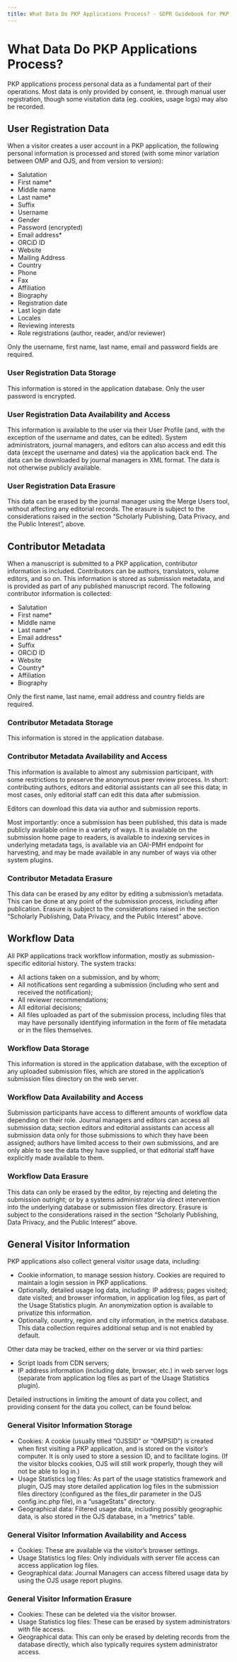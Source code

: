 ```yaml
---
title: What Data Do PKP Applications Process? - GDPR Guidebook for PKP Users
---
```


# What Data Do PKP Applications Process?

PKP applications process personal data as a fundamental part of their operations. Most data is only provided by consent, ie. through manual user registration, though some visitation data (eg. cookies, usage logs) may also be recorded.

## User Registration Data

When a visitor creates a user account in a PKP application, the following personal information is processed and stored (with some minor variation between OMP and OJS, and from version to version):

- Salutation
- First name*
- Middle name
- Last name*
- Suffix
- Username
- Gender
- Password (encrypted)
- Email address*
- ORCiD ID
- Website
- Mailing Address
- Country
- Phone
- Fax
- Affiliation
- Biography
- Registration date
- Last login date
- Locales
- Reviewing interests
- Role registrations (author, reader, and/or reviewer)

Only the username, first name, last name, email and password fields are required.

### User Registration Data Storage

This information is stored in the application database. Only the user password is encrypted.

### User Registration Data Availability and Access

This information is available to the user via their User Profile (and, with the exception of the username and dates, can be edited). System administrators, journal managers, and editors can also access and edit this data (except the username and dates) via the application back end. The data can be downloaded by journal managers in XML format. The data is not otherwise publicly available.

### User Registration Data Erasure

This data can be erased by the journal manager using the Merge Users tool, without affecting any editorial records. The erasure is subject to the considerations raised in the section “Scholarly Publishing, Data Privacy, and the Public Interest”, above.

## Contributor Metadata

When a manuscript is submitted to a PKP application, contributor information is included. Contributors can be authors, translators, volume editors, and so on. This information is stored as submission metadata, and is provided as part of any published manuscript record. The following contributor information is collected:

- Salutation
- First name*
- Middle name
- Last name*
- Email address*
- Suffix
- ORCiD ID
- Website
- Country*
- Affiliation
- Biography

Only the first name, last name, email address and country fields are required.

### Contributor Metadata Storage

This information is stored in the application database.

### Contributor Metadata Availability and Access

This information is available to almost any submission participant, with some restrictions to preserve the anonymous peer review process. In short: contributing authors, editors and editorial assistants can all see this data; in most cases, only editorial staff can edit this data after submission.

Editors can download this data via author and submission reports.

Most importantly: once a submission has been published, this data is made publicly available online in a variety of ways. It is available on the submission home page to readers, is available to indexing services in underlying metadata tags, is available via an OAI-PMH endpoint for harvesting, and may be made available in any number of ways via other system plugins.

### Contributor Metadata Erasure

This data can be erased by any editor by editing a submission’s metadata. This can be done at any point of the submission process, including after publication. Erasure is subject to the considerations raised in the section “Scholarly Publishing, Data Privacy, and the Public Interest” above.

## Workflow Data

All PKP applications track workflow information, mostly as submission-specific editorial history. The system tracks:

- All actions taken on a submission, and by whom;
- All notifications sent regarding a submission (including who sent and received the notification);
- All reviewer recommendations;
- All editorial decisions;
- All files uploaded as part of the submission process, including files that may have personally identifying information in the form of file metadata or in the files themselves.

### Workflow Data Storage

This information is stored in the application database, with the exception of any uploaded submission files, which are stored in the application’s submission files directory on the web server.

### Workflow Data Availability and Access

Submission participants have access to different amounts of workflow data depending on their role. Journal managers and editors can access all submission data; section editors and editorial assistants can access all submission data only for those submissions to which they have been assigned; authors have limited access to their own submissions, and are only able to see the data they have supplied, or that editorial staff have explicitly made available to them.

### Workflow Data Erasure

This data can only be erased by the editor, by rejecting and deleting the submission outright; or by a systems administrator via direct intervention into the underlying database or submission files directory. Erasure is subject to the considerations raised in the section “Scholarly Publishing, Data Privacy, and the Public Interest” above.

## General Visitor Information

PKP applications also collect general visitor usage data, including:

- Cookie information, to manage session history. Cookies are required to maintain a login session in PKP applications.
- Optionally, detailed usage log data, including: IP address; pages visited; date visited; and browser information, in application log files, as part of the Usage Statistics plugin. An anonymization option is available to privatize this information.
- Optionally, country, region and city information, in the metrics database. This data collection requires additional setup and is not enabled by default.

Other data may be tracked, either on the server or via third parties:

- Script loads from CDN servers;
- IP address information (including date, browser, etc.) in web server logs (separate from application log files as part of the Usage Statistics plugin).

Detailed instructions in limiting the amount of data you collect, and providing consent for the data you collect, can be found below.

### General Visitor Information Storage

- Cookies: A cookie (usually titled “OJSSID” or “OMPSID”) is created when first visiting a PKP application, and is stored on the visitor’s computer. It is only used to store a session ID, and to facilitate logins. (If the visitor blocks cookies, OJS will still work properly, though they will not be able to log in.)
- Usage Statistics log files: As part of the usage statistics framework and plugin, OJS may store detailed application log files in the submission files directory (configured as the files_dir parameter in the OJS config.inc.php file), in a “usageStats” directory.
- Geographical data: Filtered usage data, including possibly geographic data, is also stored in the OJS database, in a “metrics” table.

### General Visitor Information Availability and Access

- Cookies: These are available via the visitor’s browser settings.
- Usage Statistics log files: Only individuals with server file access can access application log files.
- Geographical data: Journal Managers can access filtered usage data by using the OJS usage report plugins.

### General Visitor Information Erasure

- Cookies: These can be deleted via the visitor browser.
- Usage Statistics log files: These can be erased by system administrators with file access.
- Geographical data: This can only be erased by deleting records from the database directly, which also typically requires system administrator access.
